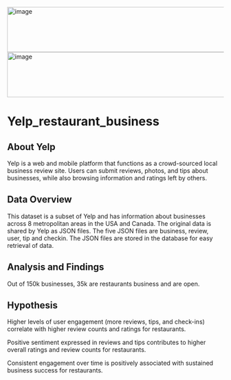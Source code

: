 <img width="1556" height="105" alt="image" src="https://github.com/user-attachments/assets/35e4f43a-6ec5-4880-a776-7e37b6fe95d3" /><img width="4680" height="105" alt="image" src="https://github.com/user-attachments/assets/11bcd950-3207-468f-acd5-8835b9041a52" />

# Yelp_restaurant_business

## About Yelp
  Yelp is a web and mobile platform that functions as a crowd-sourced local business review site. Users can submit reviews, photos, and tips about businesses, while also browsing information and ratings left by others.

## Data Overview
 This dataset is a subset of Yelp and has information about businesses across 8 metropolitan areas in the USA and Canada.
The original data is shared by Yelp as JSON files.
The five JSON files are business, review, user, tip and checkin.
The JSON files are stored in the database for easy retrieval of data.

## Analysis and Findings
Out of 150k businesses, 35k are restaurants business and are open.

## Hypothesis
 Higher levels of user engagement (more reviews, tips, and check-ins) correlate with higher review counts and ratings for restaurants.

 Positive sentiment expressed in reviews and tips contributes to higher overall ratings and review counts for restaurants. 

 Consistent engagement over time is positively associated with sustained business success for restaurants.



